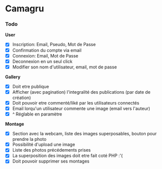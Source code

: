 # Camagru

### Todo

__User__

- [x] Inscription: Email, Pseudo, Mot de Passe 
- [x] Confirmation du compte via email
- [x] Connexion: Email, Mot de Passe
- [x] Deconnexion en un seul click
- [x] Modifier son nom d'utilisateur, email, mot de passe

__Gallery__

- [x] Doit etre publique
- [X] Afficher (avec pagination) l'integralité des publications (par date de création)
- [x] Doit pouvoir etre commenté/liké par les utilisateurs connectés
- [x] Email lorqu'un utilisateur commente une image (email vers l'auteur)
- [x] ^ Réglable en paramètre

 __Montage__
 
- [x] Section avec la webcam, liste des images superposables, bouton pour prendre la photo
- [x] Possibilité d'upload une image
- [x] Liste des photos précédements prises
- [x] La superposition des images doit etre fait coté PHP :'(
- [X] Doit pouvoir supprimer ses montages  
